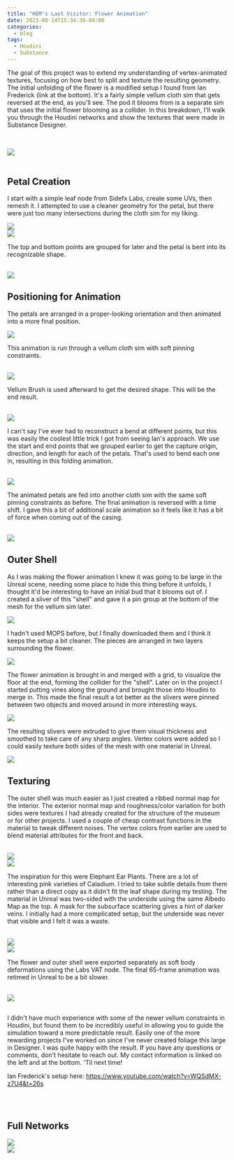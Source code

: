 ```yaml
---
title: "HEM's Last Visitor: Flower Animation"
date: 2023-08-14T15:34:30-04:00
categories:
  - blog
tags:
  - Houdini
  - Substance
---
```


The goal of this project was to extend my understanding of vertex-animated textures, focusing on how best to split and texture the resulting geometry. The initial unfolding of the flower is a modified setup I found from Ian Frederick (link at the bottom). It's a fairly simple vellum cloth sim that gets reversed at the end, as you'll see. The pod it blooms from is a separate sim that uses the initial flower blooming as a collider. In this breakdown, I'll walk you through the Houdini networks and show the textures that were made in Substance Designer.

<div style="clear: both;">
    <h2></h2>
    <p></p>
</div>
<br>

<img src="https://bakedveg.github.io/portfolio/assets/gif/BloomingFlower.gif">

<br>
<br>

<div style="clear: both;">
    <h2>Petal Creation</h2>
    <p>I start with a simple leaf node from Sidefx Labs, create some UVs, then remesh it. I attempted to use a cleaner geometry for the petal, but there were just too many intersections during the cloth sim for my liking.</p>
</div>

<img src="https://bakedveg.github.io/portfolio/assets/gif/LeafCreationandUVs.png">

<br>
<img src="https://bakedveg.github.io/portfolio/assets/gif/GroupStartEndandRemesh.png">

<br>

The top and bottom points are grouped for later and the petal is bent into its recognizable shape.

<br>

<img src="https://bakedveg.github.io/portfolio/assets/gif/BendPetal.png">

<br>



<div style="clear: both;">
    <h2>Positioning for Animation</h2>
    <p>The petals are arranged in a proper-looking orientation and then animated into a more final position.</p>
</div>

<img src="https://bakedveg.github.io/portfolio/assets/gif/PetalPositioning.gif">

<br>

This animation is run through a vellum cloth sim with soft pinning constraints.

<br>

<img src="https://bakedveg.github.io/portfolio/assets/gif/FlowerEndShape.gif">

<br>

Vellum Brush is used afterward to get the desired shape. This will be the end result.

<br>

<img src="https://bakedveg.github.io/portfolio/assets/gif/FlowerEndShape.png">

<br>

I can't say I've ever had to reconstruct a bend at different points, but this was easily the coolest little trick I got from seeing Ian's approach. We use the start and end points that we grouped earlier to get the capture origin, direction, and length for each of the petals. That's used to bend each one in, resulting in this folding animation.

<br>

<img src="https://bakedveg.github.io/portfolio/assets/gif/FlowerFoldingInAnim.gif">

<br>

The animated petals are fed into another cloth sim with the same soft pinning constraints as before. The final animation is reversed with a time shift. I gave this a bit of additional scale animation so it feels like it has a bit of force when coming out of the casing.

<br>

<img src="https://bakedveg.github.io/portfolio/assets/gif/FlowerFoldingOutSim.gif">






<div style="clear: both;">
    <h2>Outer Shell</h2>
    <p>As I was making the flower animation I knew it was going to be large in the Unreal scene, needing some place to hide this thing before it unfolds, I thought it'd be interesting to have an initial bud that it blooms out of. I created a sliver of this "shell" and gave it a pin group at the bottom of the mesh for the vellum sim later.</p>
</div>

<img src="https://bakedveg.github.io/portfolio/assets/gif/OuterShellSliver.gif">

I hadn't used MOPS before, but I finally downloaded them and I think it keeps the setup a bit cleaner. The pieces are arranged in two layers surrounding the flower.

<img src="https://bakedveg.github.io/portfolio/assets/gif/CreateOuterShell.png">

The flower animation is brought in and merged with a grid, to visualize the floor at the end, forming the collider for the "shell". Later on in the project I started putting vines along the ground and brought those into Houdini to merge in. This made the final result a lot better as the slivers were pinned between two objects and moved around in more interesting ways.

<img src="https://bakedveg.github.io/portfolio/assets/gif/OuterShellSim.gif">

The resulting slivers were extruded to give them visual thickness and smoothed to take care of any sharp angles. Vertex colors were added so I could easily texture both sides of the mesh with one material in Unreal.

<img src="https://bakedveg.github.io/portfolio/assets/gif/CompletePlantAnimation.gif">






<div style="clear: both;">
    <h2>Texturing</h2>
    <p>The outer shell was much easier as I just created a ribbed normal map for the interior. The exterior normal map and roughness/color variation for both sides were textures I had already created for the structure of the museum or for other projects. I used a couple of cheap contrast functions in the material to tweak different noises. The vertex colors from earlier are used to blend material attributes for the front and back. </p>
</div>

<br>

<img src="https://bakedveg.github.io/portfolio/assets/images/ShellMaps.png">

<br>

<img src="https://bakedveg.github.io/portfolio/assets/images/AssetZooShot4.png">

<br>

The inspiration for this were Elephant Ear Plants. There are a lot of interesting pink varieties of Caladium. I tried to take subtle details from them rather than a direct copy as it didn't fit the leaf shape during my testing. The material in Unreal was two-sided with the underside using the same Albedo Map as the top. A mask for the subsurface scattering gives a hint of darker veins. I initially had a more complicated setup, but the underside was never that visible and I felt it was a waste.

<br>

<img src="https://bakedveg.github.io/portfolio/assets/images/FlowerMaps.png">

<br>

<img src="https://bakedveg.github.io/portfolio/assets/images/AssetZooShot2.png">

<br>

The flower and outer shell were exported separately as soft body deformations using the Labs VAT node. The final 65-frame animation was retimed in Unreal to be a bit slower.

<br>

<img src="https://bakedveg.github.io/portfolio/assets/gif/BloomingFlower.gif">

<div style="clear: both;">
    <h2></h2>
    <p>I didn't have much experience with some of the newer vellum constraints in Houdini, but found them to be incredibly useful in allowing you to guide the simulation toward a more predictable result. Easily one of the more rewarding projects I've worked on since I've never created foliage this large in Designer. I was quite happy with the result. If you have any questions or comments, don't hesitate to reach out. My contact information is linked on the left and at the bottom. 'Til next time!</p>
</div>

Ian Frederick's setup here: https://www.youtube.com/watch?v=WQSdMX-z7U4&t=26s

<div style="clear: both;">
    <h2></h2>
    <p></p>
</div>



<br>



<div style="clear: both;">
    <h2>Full Networks</h2>
    <p></p>
</div>
<img src="https://bakedveg.github.io/portfolio/assets/images/FlowerSimNetwork.png">

<br>

<img src="https://bakedveg.github.io/portfolio/assets/images/OuterShellSimNetwork.png">
